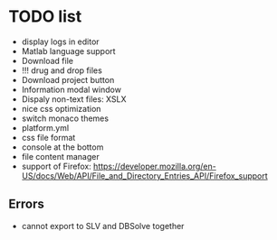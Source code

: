 # TODO list

- display logs in editor
- Matlab language support
- Download file
- !!! drug and drop files
- Download project button
- Information modal window
- Dispaly non-text files: XSLX
- nice css optimization
- switch monaco themes
- platform.yml
- css file format
- console at the bottom
- file content manager
- support of Firefox: 
    https://developer.mozilla.org/en-US/docs/Web/API/File_and_Directory_Entries_API/Firefox_support

## Errors

- cannot export to SLV and DBSolve together
